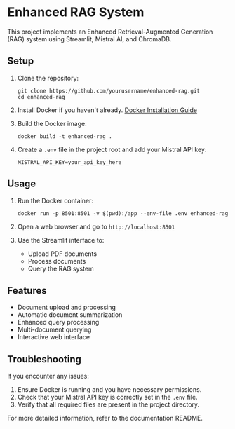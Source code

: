 # Enhanced RAG System

This project implements an Enhanced Retrieval-Augmented Generation (RAG) system using Streamlit, Mistral AI, and ChromaDB.

## Setup

1. Clone the repository:
   ```
   git clone https://github.com/yourusername/enhanced-rag.git
   cd enhanced-rag
   ```

2. Install Docker if you haven't already. [Docker Installation Guide](https://docs.docker.com/get-docker/)

3. Build the Docker image:
   ```
   docker build -t enhanced-rag .
   ```

4. Create a `.env` file in the project root and add your Mistral API key:
   ```
   MISTRAL_API_KEY=your_api_key_here
   ```

## Usage

1. Run the Docker container:
   ```
   docker run -p 8501:8501 -v $(pwd):/app --env-file .env enhanced-rag
   ```

2. Open a web browser and go to `http://localhost:8501`

3. Use the Streamlit interface to:
   - Upload PDF documents
   - Process documents
   - Query the RAG system

## Features

- Document upload and processing
- Automatic document summarization
- Enhanced query processing
- Multi-document querying
- Interactive web interface

## Troubleshooting

If you encounter any issues:
1. Ensure Docker is running and you have necessary permissions.
2. Check that your Mistral API key is correctly set in the `.env` file.
3. Verify that all required files are present in the project directory.

For more detailed information, refer to the documentation README.
